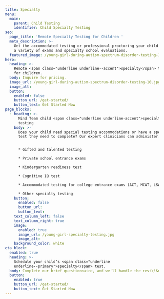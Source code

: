 ```yaml
---
title: Specialty
menu:
  main:
    parent: Child Testing
    identifier: Child Specialty Testing
seo:
  page_title: 'Remote Specialty Testing for Children '
  meta_description: >-
    Get the accommodated testing or professional proctoring your child needs for
    a variety of exams and specialty school evaluations.
  featured_image: /young-girl-during-autism-spectrum-disorder-testing-10.jpg
hero:
  heading: >-
    Remote <span class="underline underline--accent">specialty</span> testing
    for children.
  body: Inquire for pricing.
  image_url: /young-girl-during-autism-spectrum-disorder-testing-10.jpg
  image_alt:
  button:
    enabled: false
    button_url: /get-started/
    button_text: Get Started Now
page_blocks:
  - heading: >-
      Mind Team child <span class="underline underline-accent">specialty</span>
      testing
    body: >-
      Does your child need special testing accommodations or have a specialty
      test they need to complete? Our expert clinicians can administer:


      * Gifted and talented testing

      * Private school entrance exams

      * Kindergarten readiness test

      * Cognitive IQ test

      * Accommodated testing for college entrance exams (ACT, MCAT, LSAT, etc.)

      * Other specialty testing
    button:
      enabled: false
      button_url:
      button_text:
    text_column_left: false
    text_column_right: true
    image:
      enabled: true
      image_url: /young-girl-specialty-testing.jpg
      image_alt:
    background_color: white
cta_block:
  enabled: true
  heading: >-
    Schedule your child’s <span class="underline
    underline--primary">specialty</span> test.
  body: Complete our brief questionnaire, and we'll handle the rest\!&nbsp;
  button:
    enabled: true
    button_url: /get-started/
    button_text: Get Started Now
---
```

